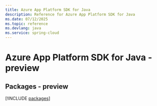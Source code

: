 ```yaml
---
title: Azure App Platform SDK for Java
description: Reference for Azure App Platform SDK for Java
ms.date: 07/12/2025
ms.topic: reference
ms.devlang: java
ms.service: spring-cloud
---
```

# Azure App Platform SDK for Java - preview
## Packages - preview
[!INCLUDE [packages](app-platform-index.md)]